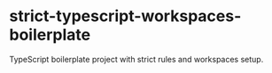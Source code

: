 # strict-typescript-workspaces-boilerplate
TypeScript boilerplate project with strict rules and workspaces setup.
